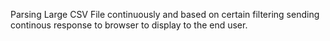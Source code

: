 Parsing Large CSV File continuously and based on certain filtering sending
continous response to browser to display to the end user.
